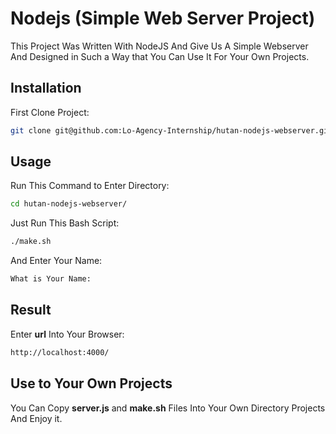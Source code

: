 # Nodejs (Simple Web Server Project)

This Project  Was Written With NodeJS And Give Us A Simple Webserver And Designed in Such a Way that You Can Use It For Your Own Projects.

## Installation

First Clone Project:
```bash
git clone git@github.com:Lo-Agency-Internship/hutan-nodejs-webserver.git
```

## Usage
Run This Command to Enter Directory:
```bash
cd hutan-nodejs-webserver/
```

Just Run This Bash Script:
```bash
./make.sh
```
And Enter Your Name:
```bash
What is Your Name:
```

## Result
Enter **url** Into Your Browser:

```bash
http://localhost:4000/
```

## Use to Your Own Projects
You Can Copy **server.js** and **make.sh** Files Into Your Own Directory Projects And Enjoy it.



